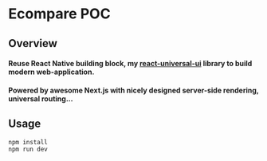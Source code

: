 # Ecompare POC

[react-native-url]: https://facebook.github.io/react-native/
[react-native-web-url]: https://github.com/necolas/react-native-web
[react-universal-ui-url]: https://npmjs.org/package/react-universal-ui

## Overview
#### Reuse React Native building block, my [react-universal-ui][react-universal-ui-url] library to build modern web-application. 
#### Powered by awesome Next.js with nicely designed server-side rendering, universal routing...

## Usage
```
npm install
npm run dev
```